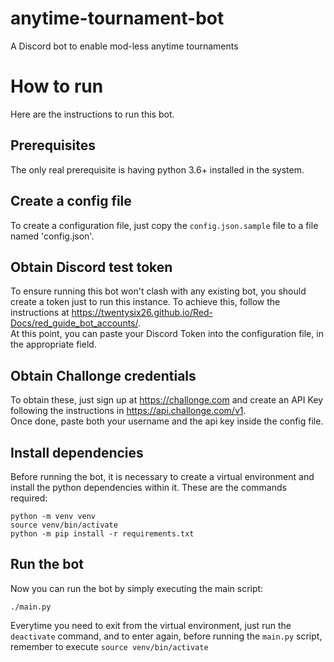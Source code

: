 # anytime-tournament-bot

A Discord bot to enable mod-less anytime tournaments

# How to run
Here are the instructions to run this bot.

## Prerequisites
The only real prerequisite is having python 3.6+ installed in the system.

## Create a config file
To create a configuration file, just copy the `config.json.sample` file to a file
named 'config.json'.

## Obtain Discord test token
To ensure running this bot won't clash with any existing bot, you should create
a token just to run this instance. To achieve this, follow the instructions at
https://twentysix26.github.io/Red-Docs/red_guide_bot_accounts/.  
At this point, you can paste your Discord Token into the configuration file, in
the appropriate field.

## Obtain Challonge credentials
To obtain these, just sign up at https://challonge.com and create an API Key following
the instructions in https://api.challonge.com/v1.  
Once done, paste both your username and the api key inside the config file.

## Install dependencies
Before running the bot, it is necessary to create a virtual environment and install
the python dependencies within it. These are the commands required:
```
python -m venv venv
source venv/bin/activate
python -m pip install -r requirements.txt
```

## Run the bot
Now you can run the bot by simply executing the main script:
```
./main.py
```
Everytime you need to exit from the virtual environment, just run the `deactivate`
command, and to enter again, before running the `main.py` script, remember to execute
`source venv/bin/activate`
